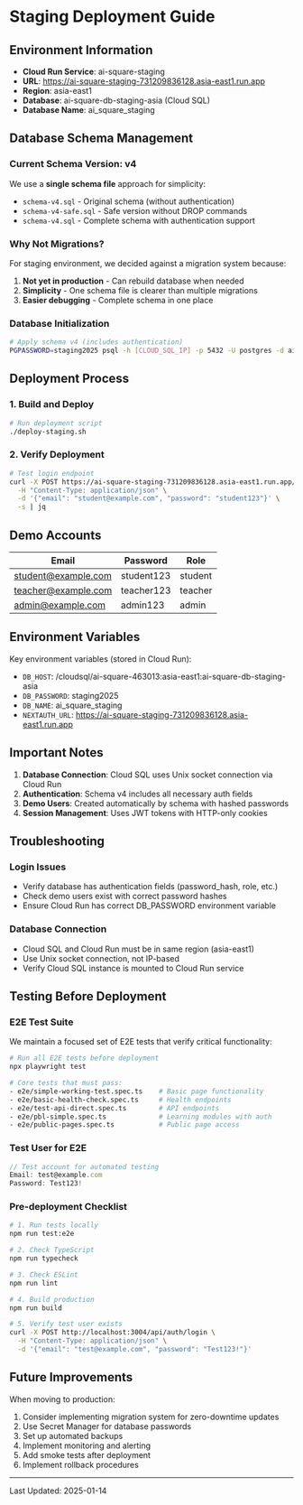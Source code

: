 # Staging Deployment Guide

## Environment Information

- **Cloud Run Service**: ai-square-staging
- **URL**: https://ai-square-staging-731209836128.asia-east1.run.app
- **Region**: asia-east1
- **Database**: ai-square-db-staging-asia (Cloud SQL)
- **Database Name**: ai_square_staging

## Database Schema Management

### Current Schema Version: v4

We use a **single schema file** approach for simplicity:
- `schema-v4.sql` - Original schema (without authentication)
- `schema-v4-safe.sql` - Safe version without DROP commands
- `schema-v4.sql` - Complete schema with authentication support

### Why Not Migrations?

For staging environment, we decided against a migration system because:
1. **Not yet in production** - Can rebuild database when needed
2. **Simplicity** - One schema file is clearer than multiple migrations
3. **Easier debugging** - Complete schema in one place

### Database Initialization

```bash
# Apply schema v4 (includes authentication)
PGPASSWORD=staging2025 psql -h [CLOUD_SQL_IP] -p 5432 -U postgres -d ai_square_db -f src/lib/repositories/postgresql/schema-v4.sql
```

## Deployment Process

### 1. Build and Deploy

```bash
# Run deployment script
./deploy-staging.sh
```

### 2. Verify Deployment

```bash
# Test login endpoint
curl -X POST https://ai-square-staging-731209836128.asia-east1.run.app/api/auth/login \
  -H "Content-Type: application/json" \
  -d '{"email": "student@example.com", "password": "student123"}' \
  -s | jq
```

## Demo Accounts

| Email | Password | Role |
|-------|----------|------|
| student@example.com | student123 | student |
| teacher@example.com | teacher123 | teacher |
| admin@example.com | admin123 | admin |

## Environment Variables

Key environment variables (stored in Cloud Run):
- `DB_HOST`: /cloudsql/ai-square-463013:asia-east1:ai-square-db-staging-asia
- `DB_PASSWORD`: staging2025
- `DB_NAME`: ai_square_staging
- `NEXTAUTH_URL`: https://ai-square-staging-731209836128.asia-east1.run.app

## Important Notes

1. **Database Connection**: Cloud SQL uses Unix socket connection via Cloud Run
2. **Authentication**: Schema v4 includes all necessary auth fields
3. **Demo Users**: Created automatically by schema with hashed passwords
4. **Session Management**: Uses JWT tokens with HTTP-only cookies

## Troubleshooting

### Login Issues
- Verify database has authentication fields (password_hash, role, etc.)
- Check demo users exist with correct password hashes
- Ensure Cloud Run has correct DB_PASSWORD environment variable

### Database Connection
- Cloud SQL and Cloud Run must be in same region (asia-east1)
- Use Unix socket connection, not IP-based
- Verify Cloud SQL instance is mounted to Cloud Run service

## Testing Before Deployment

### E2E Test Suite
We maintain a focused set of E2E tests that verify critical functionality:

```bash
# Run all E2E tests before deployment
npx playwright test

# Core tests that must pass:
- e2e/simple-working-test.spec.ts    # Basic page functionality
- e2e/basic-health-check.spec.ts     # Health endpoints
- e2e/test-api-direct.spec.ts        # API endpoints
- e2e/pbl-simple.spec.ts             # Learning modules with auth
- e2e/public-pages.spec.ts           # Public page access
```

### Test User for E2E
```javascript
// Test account for automated testing
Email: test@example.com
Password: Test123!
```

### Pre-deployment Checklist
```bash
# 1. Run tests locally
npm run test:e2e

# 2. Check TypeScript
npm run typecheck

# 3. Check ESLint
npm run lint

# 4. Build production
npm run build

# 5. Verify test user exists
curl -X POST http://localhost:3004/api/auth/login \
  -H "Content-Type: application/json" \
  -d '{"email": "test@example.com", "password": "Test123!"}'
```

## Future Improvements

When moving to production:
1. Consider implementing migration system for zero-downtime updates
2. Use Secret Manager for database passwords
3. Set up automated backups
4. Implement monitoring and alerting
5. Add smoke tests after deployment
6. Implement rollback procedures

---
Last Updated: 2025-01-14